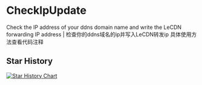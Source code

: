 # CheckIpUpdate
Check the IP address of your ddns domain name and write the LeCDN forwarding IP address | 检查你的ddns域名的ip并写入LeCDN转发ip
具体使用方法查看代码注释

## Star History

[![Star History Chart](https://api.star-history.com/svg?repos=haha44444/CheckIpUpdate&type=Date)](https://star-history.com/#haha44444/CheckIpUpdate)
